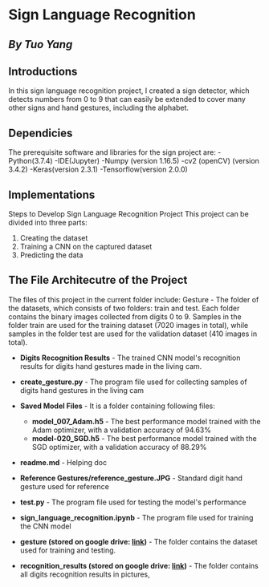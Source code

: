 # Sign Language Recognition
## _By Tuo Yang_

## Introductions
In this sign language recognition project, I created a sign detector, which detects numbers from 0 to 9 that can easily be extended to cover many other signs and hand gestures, including the alphabet.

## Dependicies
The prerequisite software and libraries for the sign project are:
-Python(3.7.4)
-IDE(Jupyter)
-Numpy (version 1.16.5)
-cv2 (openCV) (version 3.4.2) 
-Keras(version 2.3.1)
-Tensorflow(version 2.0.0)

## Implementations
Steps to Develop Sign Language Recognition Project
This project can be divided into three parts:

1. Creating the dataset
2. Training a CNN on the captured dataset
3. Predicting the data

## The File Architecutre of the Project
The files of this project in the current folder include:
Gesture - The folder of the datasets, which consists of two folders: train and test. Each folder contains the binary images collected from digits 0 to 9. Samples in the folder train are used for the training dataset (7020 images in total), while samples in the folder test are used for the validation dataset (410 images in total).
		  
- **Digits Recognition Results** - The trained CNN model's recognition results for digits hand gestures made in the living cam.

- **create_gesture.py** - The program file used for collecting samples of digits hand gestures in the living cam

- **Saved Model Files** - It is a folder containing following files:
    - **model_007_Adam.h5** - The best performance model trained with the Adam optimizer, with a validation accuracy of 94.63%
    - **model-020_SGD.h5** - The best performance model trained with the SGD optimizer, with a validation accuracy of 88.29%

- **readme.md** - Helping doc

- **Reference Gestures/reference_gesture.JPG** - Standard digit hand gesture used for reference

- **test.py** - The program file used for testing the model's performance

- **sign_language_recognition.ipynb** - The program file used for training the CNN model

- **gesture (stored on google drive: [link](https://drive.google.com/drive/folders/1RP5WrBVmJ5D3OFHSI_kDrCg1r4a1K0rW?usp=sharing))** - The folder contains the dataset used for training and testing.

- **recognition_results (stored on google drive: [link](https://drive.google.com/drive/folders/16K0ahu41RUzZb6iDaiDirbw9STzwnK2k?usp=sharing))** - The folder contains all digits recognition results in pictures,